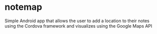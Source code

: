 # notemap
Simple Android app that allows the user to add a location to their notes using the Cordova framework and visualizes using the  Google Maps API
